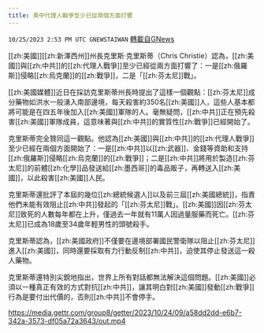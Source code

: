 ```yaml
---
title: 美中代理人戰爭至少已從兩個方面打響
---
```

`10/25/2023 2:53 PM UTC GNEWSTAIWAN` [轉載自GNews](https://gnews.org/articles/1879616)

  

[[zh:美國]][[zh:新澤西州]]州長克里斯·克里斯蒂（Chris Christie）認為，[[zh:美國]]與[[zh:中共]]的[[zh:代理人戰爭]]至少已經從兩方面打響了：一是[[zh:俄羅斯]]侵略[[zh:烏克蘭]]的[[zh:戰爭]]，二是「[[zh:芬太尼]]戰」。

  

[[zh:美國媒體]]近日在採訪克里斯蒂州長時提出了這樣一個觀點：[[zh:芬太尼]]成分藥物如洪水一般湧入南部邊境，每天殺害約350名[[zh:美國]]人，這些人基本都將可能是在四五年後加入[[zh:美國]]軍隊的人。毫無疑問，[[zh:中共]]正在預先殺害[[zh:美國]]軍隊成員，這意味著與[[zh:中共]]的實質性[[zh:戰爭]]已經開始了。

  

克里斯蒂完全贊同這一觀點。他認為[[zh:美國]]與[[zh:中共]]的[[zh:代理人戰爭]]至少已經在兩個方面開始了：一是[[zh:中共]]以[[zh:武器]]、金錢等資助和支持[[zh:俄羅斯]]侵略[[zh:烏克蘭]]的[[zh:戰爭]]；二是[[zh:中共]]將用於製造[[zh:芬太尼]]的前體[[zh:化學]]品發送給[[zh:墨西哥]]的毒品販子，再轉送入[[zh:美國]]，以此殺害[[zh:美國]]人民。

  

克里斯蒂還批評了本屆的幾位[[zh:總統候選人]]以及前三屆[[zh:美國總統]]，指責他們未能有效阻止[[zh:中共]]發起的「[[zh:芬太尼]]戰」。[[zh:美國]]因[[zh:芬太尼]]致死的人數每年都在上升，僅過去一年就有11萬人因過量服藥而死亡。[[zh:芬太尼]]已成為18歲至34歲年輕男性的頭號殺手。

  

克里斯蒂認為，[[zh:美國政府]]不僅要在邊境部署國民警衛隊以阻止[[zh:芬太尼]]進入[[zh:美國]]，同時還要採取有力行動反制[[zh:中共]]，迫使其停止發送這一殺人藥物。

  

克里斯蒂還特別尖銳地指出，世界上所有對話都無法解決這個問題。[[zh:美國]]必須以一種真正有效的方式對抗[[zh:中共]]，讓其明白對[[zh:美國]]發動[[zh:戰爭]]行為是要付出代價的，否則[[zh:中共]]不會停手。


https://media.gettr.com/group8/getter/2023/10/24/09/a58dd2dd-e6b7-342a-3573-df05a72a3643/out.mp4




